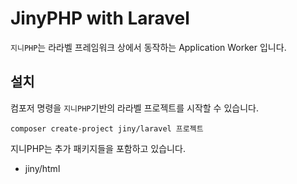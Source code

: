 # JinyPHP with Laravel
`지니PHP`는 라라벨 프레임워크 상에서 동작하는 Application Worker 입니다.

## 설치
컴포저 명령을 `지니PHP`기반의 라라벨 프로젝트를 시작할 수 있습니다.

```text
composer create-project jiny/laravel 프로젝트
```

지니PHP는 추가 패키지들을 포함하고 있습니다.
* jiny/html 
